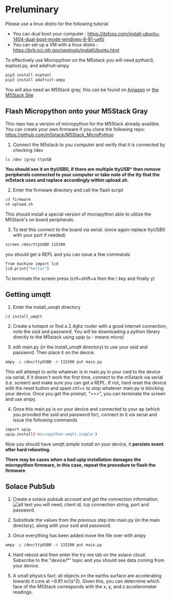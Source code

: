 # Preluminary
Please use a linux distro for the following tutorial
* You can dual boot your computer : https://itsfoss.com/install-ubuntu-1404-dual-boot-mode-windows-8-81-uefi/
* You can set up a VM with a linux distro : https://brb.nci.nih.gov/seqtools/installUbuntu.html

To effectively use Micropython on the M5stack you will need python3, esptool.py, and adafruit-ampy 
```zsh
pip3 install esptool
pip3 install adafruit-ampy
```

You will also need an M5Stack gray, this can be found on [Amazon][1] or [the M5Stack Site][2]

[1]:https://www.amazon.ca/M5Stack-Mpu9250-Development-Extensible-Arduino/dp/B07PFVGG2Y/ref=sr_1_1?keywords=m5stack&qid=1582161563&sr=8-1

[2]:https://m5stack.com/products/grey-development-core

## Flash Micropython onto your M5Stack Gray
This repo has a version of micropython for the M5Stack already availible. You can create your own firmware if you clone the following repo: https://github.com/m5stack/M5Stack_MicroPython

1. Connect the M5stack to you computer and verify that it is connected by checking /dev
```zsh
ls /dev |grep ttyUSB
```
**You should see it on ttyUSB0, if there are multiple ttyUSB\* then remove peripherals connected to your computer or take note of the tty that the m5stack uses and replace accordingly within upload.sh.**

2. Enter the firmware directory and call the flash script
```zsh
cd firmware
sh upload.sh
```

This should install a special version of micropython able to utilize the M5Stack's on board peripherals.

3. To test this connect to the board via serial. (once again replace ttyUSB0 with your port if needed)

```zsh
screen /dev/ttyUSB0 115200 
```
you should get a REPL and you can issue a few commands

```zsh
from machine import lcd
lcd.print("hello!")
```
To terminate the screen press (crtl+shift+a then the \ key and finally y)

## Getting umqtt

1. Enter the install_umqtt directory

```zsh
cd install_umqtt
``` 

2. Create a hotspot or find a 2.4ghz router with a good internet connection, note the ssid and password.
You will be downloading a python library directly to the M5stack using upip (u - means micro)

3. edit main.py (in the install_umqtt directory) to use your ssid and password. Then place it on the device.

```zsh
ampy -p /dev/ttyUSB0 -b 115200 put main.py
```
This will attempt to write whatever is in main.py in your cwd to the device via serial, if it doesn't work the first time, connect to the m5stack via serial (i.e. screen) and make sure you can get a REPL. If not, hard reset the device with the reset button and spam ctrl+c to stop whatever main.py is blocking your device. Once you get the prompt, ">>>", you can terminate the screen and use ampy.

4. Once this main.py is on your device and connected to your ap (which you provided the ssid and password for), connect to it via serial and issue the following commands

```zsh
import upip
upip.install('micropython-umqtt.simple')
```
Now you should have umqtt.simple install on your device, it **persists event after hard rebooting.**

**There may be cases when a bad upip installation damages the micropython firmware, in this case, repeat the procedure to flash the firmware**

## Solace PubSub
1. Create a solace pubsub account and get the connection information.
![alt text](images/connection_details.jpg)
you will need, client id, tcp connection string, port and password.

2. Substitute the values from the previous step into main.py (in the main directory), along with your ssid and password.

3. Once everything has been added move the file over with ampy

```zsh
ampy -p /dev/ttyUSB0 -b 115200 put main.py
```

4. Hard reboot and then enter the try-me tab on the solace cloud. Subscribe to the "device/*" topic and you should see data coming from your device.

5. A small physics fact: all objects on the earths surface are accelerating towards it core at ~9.81 m/(s^2). Given this, you can determine which face of the M5Stack corresponds with the x, y, and z accelerometer readings.
